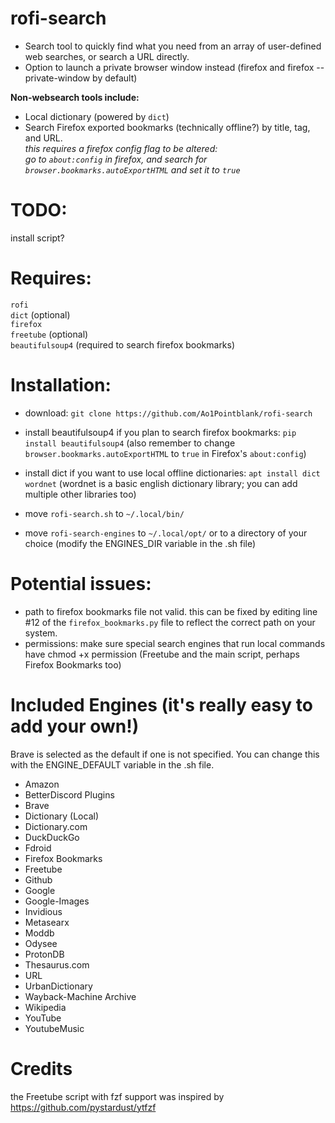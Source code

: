 # rofi-search
- Search tool to quickly find what you need from an array of user-defined web searches, or search a URL directly.
- Option to launch a private browser window instead (firefox and firefox --private-window by default)

**Non-websearch tools include:**
- Local dictionary (powered by ``dict``)
- Search Firefox exported bookmarks (technically offline?) by title, tag, and URL.  
  *this requires a firefox config flag to be altered:  
  go to ``about:config`` in firefox, and search for ``browser.bookmarks.autoExportHTML`` and set it to ``true``*  

# TODO:
install script? 

# Requires:
``rofi``   
``dict`` (optional)    
``firefox``  
``freetube`` (optional)  
``beautifulsoup4`` (required to search firefox bookmarks)  

# Installation:
- download: ``git clone https://github.com/Ao1Pointblank/rofi-search``

- install beautifulsoup4 if you plan to search firefox bookmarks: ``pip install beautifulsoup4`` (also remember to change ``browser.bookmarks.autoExportHTML`` to ``true`` in Firefox's ``about:config``)

- install dict if you want to use local offline dictionaries: ``apt install dict wordnet`` (wordnet is a basic english dictionary library; you can add multiple other libraries too)

- move ``rofi-search.sh`` to ``~/.local/bin/`` 

- move ``rofi-search-engines`` to ``~/.local/opt/`` or to a directory of your choice (modify the ENGINES_DIR variable in the .sh file)

# Potential issues:
- path to firefox bookmarks file not valid. this can be fixed by editing line #12 of the ``firefox_bookmarks.py`` file to reflect the correct path on your system.
- permissions: make sure special search engines that run local commands have chmod +x permission (Freetube and the main script, perhaps Firefox Bookmarks too)

# Included Engines (it's really easy to add your own!)
Brave is selected as the default if one is not specified. You can change this with the ENGINE_DEFAULT variable in the .sh file.
- Amazon
- BetterDiscord Plugins
- Brave
- Dictionary (Local)
- Dictionary.com
- DuckDuckGo
- Fdroid
- Firefox Bookmarks
- Freetube
- Github
- Google
- Google-Images
- Invidious
- Metasearx
- Moddb
- Odysee
- ProtonDB
- Thesaurus.com
- URL
- UrbanDictionary
- Wayback-Machine Archive
- Wikipedia
- YouTube
- YoutubeMusic

# Credits
the Freetube script with fzf support was inspired by https://github.com/pystardust/ytfzf
